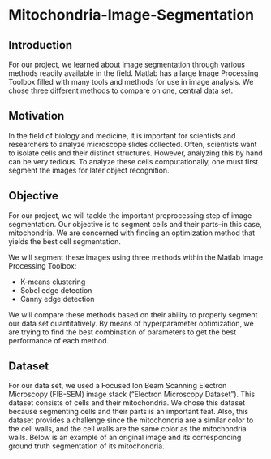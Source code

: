 # Mitochondria-Image-Segmentation
## Introduction
For our project, we learned about image segmentation through various methods readily available in the field. Matlab has a large Image Processing Toolbox filled with many tools and methods for use in image analysis. We chose three different methods to compare on one, central data set.

## Motivation
In the field of biology and medicine, it is important for scientists and researchers to analyze microscope slides collected. Often, scientists want to isolate cells and their distinct structures. However, analyzing this by hand can be very tedious. To analyze these cells computationally, one must first segment the images for later object recognition. 

## Objective 
For our project, we will tackle the important preprocessing step of image segmentation. Our objective is to segment cells and their parts–in this case, mitochondria. We are concerned with finding an optimization method that yields the best cell segmentation. 

We will segment these images using three methods within the Matlab Image Processing Toolbox:
- K-means clustering
- Sobel edge detection
- Canny edge detection  

We will compare these methods based on their ability to properly segment our data set quantitatively. By means of hyperparameter optimization, we are trying to find the best combination of parameters to get the best performance of each method.

## Dataset
For our data set, we used a Focused Ion Beam Scanning Electron Microscopy (FIB-SEM) image stack (“Electron Microscopy Dataset”). This dataset consists of cells and their mitochondria. We chose this dataset because segmenting cells and their parts is an important feat. Also, this dataset provides a challenge since the mitochondria are a similar color to the cell walls, and the cell walls are the same color as the mitochondria walls. Below is an example of an original image and its corresponding ground truth segmentation of its mitochondria.
